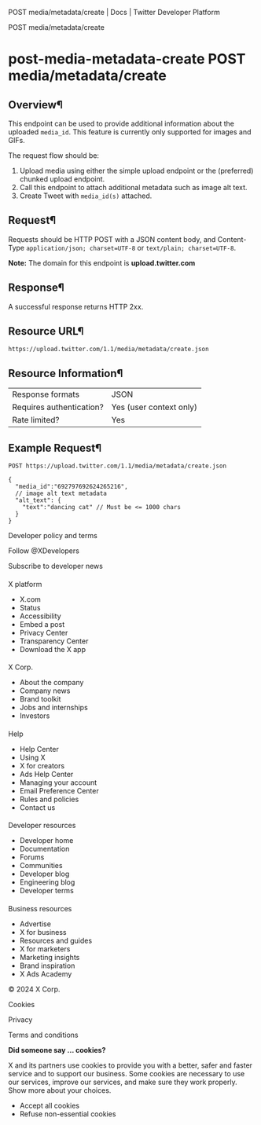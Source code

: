 
POST media/metadata/create | Docs | Twitter Developer Platform 

POST media/metadata/create

post-media-metadata-create
POST media/metadata/create
==========================

Overview¶
---------

This endpoint can be used to provide additional information about the
uploaded `media_id`. This feature is currently only supported
for images and GIFs.

The request flow should be:

1. Upload media using either the simple
upload endpoint or the (preferred) chunked
upload endpoint.
2. Call this endpoint to attach additional metadata such as image alt
text.
3. Create Tweet with `media_id(s)` attached.

Request¶
--------

Requests should be HTTP POST with a JSON content body, and
Content-Type `application/json; charset=UTF-8` or
`text/plain; charset=UTF-8`.

**Note:** The domain for this endpoint is
**upload.twitter.com**

Response¶
---------

A successful response returns HTTP 2xx.

Resource URL¶
-------------

`https://upload.twitter.com/1.1/media/metadata/create.json`

Resource Information¶
---------------------

|  |  |
| --- | --- |
| Response formats | JSON |
| Requires authentication? | Yes (user context only) |
| Rate limited? | Yes |

Example Request¶
----------------

`POST https://upload.twitter.com/1.1/media/metadata/create.json`

```
{
  "media_id":"692797692624265216",
  // image alt text metadata
  "alt_text": {
    "text":"dancing cat" // Must be <= 1000 chars
  }
}
```

Developer policy and terms

Follow @XDevelopers

Subscribe to developer news

#### 
 X platform

* X.com
* Status
* Accessibility
* Embed a post
* Privacy Center
* Transparency Center
* Download the X app

#### 
 X Corp.

* About the company
* Company news
* Brand toolkit
* Jobs and internships
* Investors

#### 
 Help

* Help Center
* Using X
* X for creators
* Ads Help Center
* Managing your account
* Email Preference Center
* Rules and policies
* Contact us

#### 
 Developer resources

* Developer home
* Documentation
* Forums
* Communities
* Developer blog
* Engineering blog
* Developer terms

#### 
 Business resources

* Advertise
* X for business
* Resources and guides
* X for marketers
* Marketing insights
* Brand inspiration
* X Ads Academy

 © 2024 X Corp.

Cookies

Privacy

Terms and conditions

**Did someone say … cookies?**  

 X and its partners use cookies to provide you with a better, safer and
 faster service and to support our business. Some cookies are necessary to use
 our services, improve our services, and make sure they work properly.
 Show more about your choices.

* Accept all cookies
* Refuse non-essential cookies